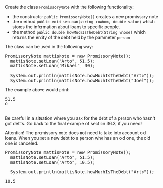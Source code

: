 Create the class `PromissoryNote` with the following functionality:

*  the constructor `public PromissoryNote()` creates a new promissory note
*  the method `public void setLoan(String toWhom, double value)` which stores the information about loans to specific people.
*  the method `public double howMuchIsTheDebt(String whose)` which returns the entity of the debt held by the parameter `person`

The class can be used in the following way:

<pre class="sh_java sh_sourceCode">
PromissoryNote mattisNote = new PromissoryNote();
  mattisNote.setLoan("Arto", 51.5);
  mattisNote.setLoan("Mikael", 30);

  System.out.println(mattisNote.howMuchIsTheDebt("Arto"));
  System.out.println(mattisNote.howMuchIsTheDebt("Joel"));
</pre>

The example above would print:

<pre>
51.5
0

</pre>

Be careful in a situation where you ask for the debt of a person who hasn't got debts. Go back to the final example of section 36.3, if you need!

Attention! The promissory note does not need to take into account old loans. When you set a new debt to a person who has an old one, the old one is canceled.

<pre class="sh_java sh_sourceCode">
PromissoryNote mattisNote = new PromissoryNote();
  mattisNote.setLoan("Arto", 51.5);
  mattisNote.setLoan("Arto", 10.5);

  System.out.println(mattisNote.howMuchIsTheDebt("Arto"));
</pre>

<pre>
10.5
</pre>